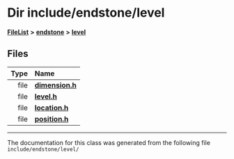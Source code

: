

# Dir include/endstone/level



[**FileList**](files.md) **>** [**endstone**](dir_6cf277b678674f97c7a2b6b3b2447b33.md) **>** [**level**](dir_8e239ca1e5fd0d936d66a30330d3a329.md)












## Files

| Type | Name |
| ---: | :--- |
| file | [**dimension.h**](dimension_8h.md) <br> |
| file | [**level.h**](level_8h.md) <br> |
| file | [**location.h**](location_8h.md) <br> |
| file | [**position.h**](position_8h.md) <br> |



























































------------------------------
The documentation for this class was generated from the following file `include/endstone/level/`


